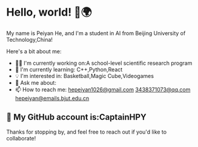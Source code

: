# Hello, world! 👋🌍

My name is Peiyan He, and I'm a student in AI from Beijing University of Technology,China!

Here's a bit about me:

- 👩‍💻 I'm currently working on:A school-level scientific research program
- 🌱 I'm currently learning: C++,Python,React
- 💡 I'm interested in: Basketball,Magic Cube,Videogames
- 💬 Ask me about: 
- 📫 How to reach me:  hepeiyan1026@gmail.com
                       3438371073@qq.com
                       hepeiyan@emails.bjut.edu.cn
## 👷 My GitHub account is:CaptainHPY

Thanks for stopping by, and feel free to reach out if you'd like to collaborate!
